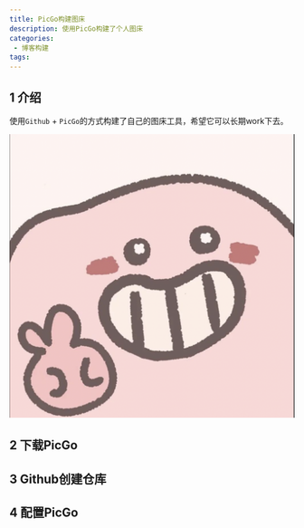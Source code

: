 ```yaml
---
title: PicGo构建图床
description: 使用PicGo构建了个人图床
categories:
 - 博客构建
tags:
---
```


## 1 介绍

使用`Github` + `PicGo`的方式构建了自己的图床工具，希望它可以长期work下去。

![展示](https://raw.githubusercontent.com/qqqjoe/imageRepo/master/%E6%88%AA%E5%B1%8F2021-12-13%20%E4%B8%8B%E5%8D%884.53.18.png)

## 2 下载PicGo

## 3 Github创建仓库

## 4 配置PicGo